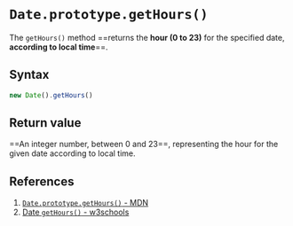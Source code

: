 # `Date.prototype.getHours()`

The `getHours()` method ==returns the **hour (0 to 23)** for the specified date, **according to local time**==.

## Syntax

```js
new Date().getHours()
```

## Return value

==An integer number, between 0 and 23==, representing the hour for the given date according to local time.

## References

1. [`Date.prototype.getHours()` - MDN](https://developer.mozilla.org/en-US/docs/Web/JavaScript/Reference/Global_Objects/Date/getHours)
1. [Date `getHours()` - w3schools](https://www.w3schools.com/jsref/jsref_gethours.asp)